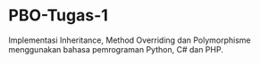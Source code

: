 # PBO-Tugas-1
Implementasi Inheritance, Method Overriding dan Polymorphisme menggunakan bahasa pemrograman Python, C# dan PHP.
